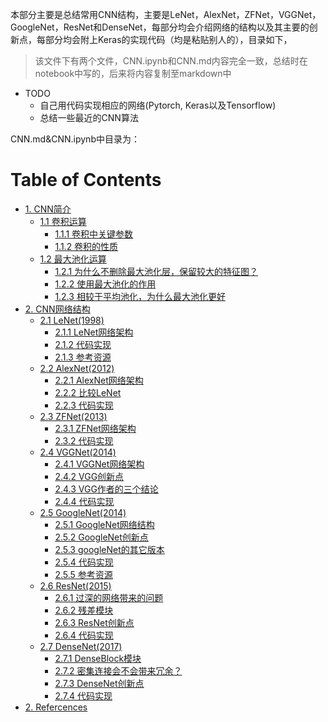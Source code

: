 本部分主要是总结常用CNN结构，主要是LeNet，AlexNet，ZFNet，VGGNet，GoogleNet，ResNet和DenseNet，每部分均会介绍网络的结构以及其主要的创新点，每部分均会附上Keras的实现代码（均是粘贴别人的），目录如下，

> 该文件下有两个文件，CNN.ipynb和CNN.md内容完全一致，总结时在notebook中写的，后来将内容复制至markdown中 

- TODO
	- 自己用代码实现相应的网络(Pytorch, Keras以及Tensorflow)
	- 总结一些最近的CNN算法 
	
CNN.md&CNN.ipynb中目录为：  


<h1>Table of Contents<span class="tocSkip"></span></h1>
<div class="toc"><ul class="toc-item"><li><span><a href="#1.-CNN简介" data-toc-modified-id="1.-CNN简介-1">1. CNN简介</a></span><ul class="toc-item"><li><span><a href="#1.1-卷积运算" data-toc-modified-id="1.1-卷积运算-1.1">1.1 卷积运算</a></span><ul class="toc-item"><li><span><a href="#1.1.1-卷积中关键参数" data-toc-modified-id="1.1.1-卷积中关键参数-1.1.1">1.1.1 卷积中关键参数</a></span></li><li><span><a href="#1.1.2-卷积的性质" data-toc-modified-id="1.1.2-卷积的性质-1.1.2">1.1.2 卷积的性质</a></span></li></ul></li><li><span><a href="#1.2-最大池化运算" data-toc-modified-id="1.2-最大池化运算-1.2">1.2 最大池化运算</a></span><ul class="toc-item"><li><span><a href="#1.2.1-为什么不删除最大池化层，保留较大的特征图？" data-toc-modified-id="1.2.1-为什么不删除最大池化层，保留较大的特征图？-1.2.1">1.2.1 为什么不删除最大池化层，保留较大的特征图？</a></span></li><li><span><a href="#1.2.2-使用最大池化的作用" data-toc-modified-id="1.2.2-使用最大池化的作用-1.2.2">1.2.2 使用最大池化的作用</a></span></li><li><span><a href="#1.2.3-相较于平均池化，为什么最大池化更好" data-toc-modified-id="1.2.3-相较于平均池化，为什么最大池化更好-1.2.3">1.2.3 相较于平均池化，为什么最大池化更好</a></span></li></ul></li></ul></li><li><span><a href="#2.-CNN网络结构" data-toc-modified-id="2.-CNN网络结构-2">2. CNN网络结构</a></span><ul class="toc-item"><li><span><a href="#2.1-LeNet(1998)" data-toc-modified-id="2.1-LeNet(1998)-2.1">2.1 LeNet(1998)</a></span><ul class="toc-item"><li><span><a href="#2.1.1-LeNet网络架构" data-toc-modified-id="2.1.1-LeNet网络架构-2.1.1">2.1.1 LeNet网络架构</a></span></li><li><span><a href="#2.1.2-代码实现" data-toc-modified-id="2.1.2-代码实现-2.1.2">2.1.2 代码实现</a></span></li><li><span><a href="#2.1.3-参考资源" data-toc-modified-id="2.1.3-参考资源-2.1.3">2.1.3 参考资源</a></span></li></ul></li><li><span><a href="#2.2-AlexNet(2012)" data-toc-modified-id="2.2-AlexNet(2012)-2.2">2.2 AlexNet(2012)</a></span><ul class="toc-item"><li><span><a href="#2.2.1-AlexNet网络架构" data-toc-modified-id="2.2.1-AlexNet网络架构-2.2.1">2.2.1 AlexNet网络架构</a></span></li><li><span><a href="#2.2.2-比较LeNet" data-toc-modified-id="2.2.2-比较LeNet-2.2.2">2.2.2 比较LeNet</a></span></li><li><span><a href="#2.2.3-代码实现" data-toc-modified-id="2.2.3-代码实现-2.2.3">2.2.3 代码实现</a></span></li></ul></li><li><span><a href="#2.3-ZFNet(2013)" data-toc-modified-id="2.3-ZFNet(2013)-2.3">2.3 ZFNet(2013)</a></span><ul class="toc-item"><li><span><a href="#2.3.1-ZFNet网络架构" data-toc-modified-id="2.3.1-ZFNet网络架构-2.3.1">2.3.1 ZFNet网络架构</a></span></li><li><span><a href="#2.3.2-代码实现" data-toc-modified-id="2.3.2-代码实现-2.3.2">2.3.2 代码实现</a></span></li></ul></li><li><span><a href="#2.4-VGGNet(2014)" data-toc-modified-id="2.4-VGGNet(2014)-2.4">2.4 VGGNet(2014)</a></span><ul class="toc-item"><li><span><a href="#2.4.1-VGGNet网络架构" data-toc-modified-id="2.4.1-VGGNet网络架构-2.4.1">2.4.1 VGGNet网络架构</a></span></li><li><span><a href="#2.4.2-VGG创新点" data-toc-modified-id="2.4.2-VGG创新点-2.4.2">2.4.2 VGG创新点</a></span></li><li><span><a href="#2.4.3-VGG作者的三个结论" data-toc-modified-id="2.4.3-VGG作者的三个结论-2.4.3">2.4.3 VGG作者的三个结论</a></span></li><li><span><a href="#2.4.4-代码实现" data-toc-modified-id="2.4.4-代码实现-2.4.4">2.4.4 代码实现</a></span></li></ul></li><li><span><a href="#2.5-GoogleNet(2014)" data-toc-modified-id="2.5-GoogleNet(2014)-2.5">2.5 GoogleNet(2014)</a></span><ul class="toc-item"><li><span><a href="#2.5.1-GoogleNet网络结构" data-toc-modified-id="2.5.1-GoogleNet网络结构-2.5.1">2.5.1 GoogleNet网络结构</a></span></li><li><span><a href="#2.5.2-GoogleNet创新点" data-toc-modified-id="2.5.2-GoogleNet创新点-2.5.2">2.5.2 GoogleNet创新点</a></span></li><li><span><a href="#2.5.3-googleNet的其它版本" data-toc-modified-id="2.5.3-googleNet的其它版本-2.5.3">2.5.3 googleNet的其它版本</a></span></li><li><span><a href="#2.5.4-代码实现" data-toc-modified-id="2.5.4-代码实现-2.5.4">2.5.4 代码实现</a></span></li><li><span><a href="#2.5.5-参考资源" data-toc-modified-id="2.5.5-参考资源-2.5.5">2.5.5 参考资源</a></span></li></ul></li><li><span><a href="#2.6-ResNet(2015)" data-toc-modified-id="2.6-ResNet(2015)-2.6">2.6 ResNet(2015)</a></span><ul class="toc-item"><li><span><a href="#2.6.1-过深的网络带来的问题" data-toc-modified-id="2.6.1-过深的网络带来的问题-2.6.1">2.6.1 过深的网络带来的问题</a></span></li><li><span><a href="#2.6.2-残差模块" data-toc-modified-id="2.6.2-残差模块-2.6.2">2.6.2 残差模块</a></span></li><li><span><a href="#2.6.3-ResNet创新点" data-toc-modified-id="2.6.3-ResNet创新点-2.6.3">2.6.3 ResNet创新点</a></span></li><li><span><a href="#2.6.4-代码实现" data-toc-modified-id="2.6.4-代码实现-2.6.4">2.6.4 代码实现</a></span></li></ul></li><li><span><a href="#2.7-DenseNet(2017)" data-toc-modified-id="2.7-DenseNet(2017)-2.7">2.7 DenseNet(2017)</a></span><ul class="toc-item"><li><span><a href="#2.7.1-DenseBlock模块" data-toc-modified-id="2.7.1-DenseBlock模块-2.7.1">2.7.1 DenseBlock模块</a></span></li><li><span><a href="#2.7.2-密集连接会不会带来冗余？" data-toc-modified-id="2.7.2-密集连接会不会带来冗余？-2.7.2">2.7.2 密集连接会不会带来冗余？</a></span></li><li><span><a href="#2.7.3-DenseNet创新点" data-toc-modified-id="2.7.3-DenseNet创新点-2.7.3">2.7.3 DenseNet创新点</a></span></li><li><span><a href="#2.7.4-代码实现" data-toc-modified-id="2.7.4-代码实现-2.7.4">2.7.4 代码实现</a></span></li></ul></li></ul></li><li><span><a href="#2.-Refercences" data-toc-modified-id="2.-Refercences-3">2. Refercences</a></span></li></ul></div>